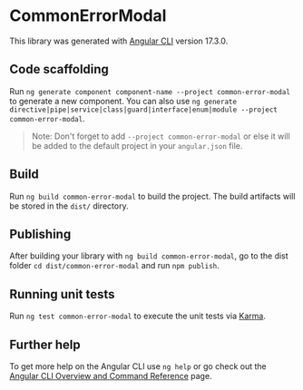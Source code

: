 # CommonErrorModal

This library was generated with [Angular CLI](https://github.com/angular/angular-cli) version 17.3.0.

## Code scaffolding

Run `ng generate component component-name --project common-error-modal` to generate a new component. You can also use `ng generate directive|pipe|service|class|guard|interface|enum|module --project common-error-modal`.
> Note: Don't forget to add `--project common-error-modal` or else it will be added to the default project in your `angular.json` file. 

## Build

Run `ng build common-error-modal` to build the project. The build artifacts will be stored in the `dist/` directory.

## Publishing

After building your library with `ng build common-error-modal`, go to the dist folder `cd dist/common-error-modal` and run `npm publish`.

## Running unit tests

Run `ng test common-error-modal` to execute the unit tests via [Karma](https://karma-runner.github.io).

## Further help

To get more help on the Angular CLI use `ng help` or go check out the [Angular CLI Overview and Command Reference](https://angular.io/cli) page.
